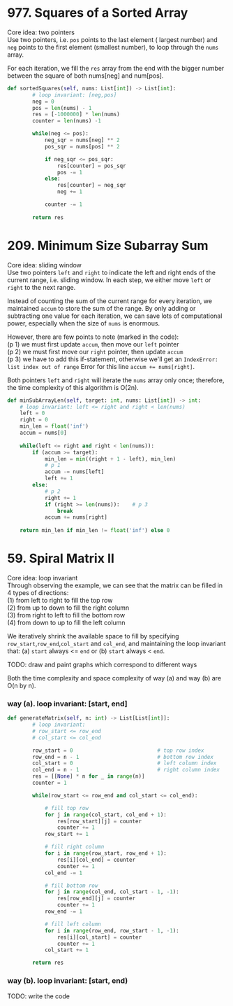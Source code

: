 # 977. Squares of a Sorted Array
Core idea: two pointers \
Use two pointers, i.e. `pos` points to the last element ( largest number) and `neg` points to the first element (smallest number), to loop through the `nums` array.

For each iteration, we fill the `res` array from the end with the bigger number between the square of both nums[neg] and num[pos].

```PYTHON
def sortedSquares(self, nums: List[int]) -> List[int]:
        # loop invariant: [neg,pos]
        neg = 0
        pos = len(nums) - 1
        res = [-1000000] * len(nums) 
        counter = len(nums) -1

        while(neg <= pos):
            neg_sqr = nums[neg] ** 2
            pos_sqr = nums[pos] ** 2

            if neg_sqr <= pos_sqr:
                res[counter] = pos_sqr
                pos -= 1
            else:
                res[counter] = neg_sqr
                neg += 1

            counter -= 1
        
        return res
```

# 209. Minimum Size Subarray Sum
Core idea: sliding window \
Use two pointers `left` and `right` to indicate the left and right ends of the current range, i.e. sliding window. In each step, we either move `left` or `right` to the next range. 

Instead of counting the sum of the current range for every iteration, we maintained `accum` to store the sum of the range. By only adding or subtracting one value for each iteration, we can save lots of computational power, especially when the size of `nums` is enormous.

However, there are few points to note (marked in the code): \
(p 1) we must first update `accum`, then move our `left` pointer\
(p 2) we must first move our `right` pointer, then update `accum`\
(p 3) we have to add this if-statement, otherwise we'll get an `IndexError: list index out of range` Error for this line `accum += nums[right]`.

Both pointers `left` and `right` will iterate the `nums` array only once; therefore, the time complexity of this algorithm is O(2n).

```PYTHON
def minSubArrayLen(self, target: int, nums: List[int]) -> int:
    # loop invariant: left <= right and right < len(nums)
    left = 0
    right = 0
    min_len = float('inf')
    accum = nums[0]
    
    while(left <= right and right < len(nums)):
        if (accum >= target):
            min_len = min((right + 1 - left), min_len)
            # p 1
            accum -= nums[left]
            left += 1
        else: 
            # p 2
            right += 1
            if (right >= len(nums)):    # p 3
                break
            accum += nums[right]
        
    return min_len if min_len != float('inf') else 0
```

# 59. Spiral Matrix II
Core idea: loop invariant\
Through observing the example, we can see that the matrix can be filled in 4 types of directions:\
(1) from left to right to fill the top row\
(2) from up to down to fill the right column\
(3) from right to left to fill the bottom row\
(4) from down to up to fill the left column

We iteratively shrink the available space to fill by specifying `row_start`,`row_end`,`col_start` and `col_end`, and maintaining the loop invariant that: (a) `start` always <= `end` or (b) `start` always < `end`.

TODO: draw and paint graphs which correspond to different ways

Both the time complexity and space complexity of way (a) and way (b) are O(n by n).

### way (a). loop invariant: [start, end]
```PYTHON
def generateMatrix(self, n: int) -> List[List[int]]:
        # loop invariant:
        # row_start <= row_end
        # col_start <= col_end

        row_start = 0                           # top row index
        row_end = n - 1                         # bottom row index
        col_start = 0                           # left column index 
        col_end = n - 1                         # right column index
        res = [[None] * n for _ in range(n)]
        counter = 1

        while(row_start <= row_end and col_start <= col_end):

            # fill top row
            for j in range(col_start, col_end + 1):
                res[row_start][j] = counter
                counter += 1
            row_start += 1

            # fill right column
            for i in range(row_start, row_end + 1):
                res[i][col_end] = counter
                counter += 1
            col_end -= 1

            # fill bottom row
            for j in range(col_end, col_start - 1, -1):
                res[row_end][j] = counter
                counter += 1
            row_end -= 1

            # fill left column
            for i in range(row_end, row_start - 1, -1):
                res[i][col_start] = counter 
                counter += 1
            col_start += 1

        return res
```

### way (b). loop invariant: [start, end)
TODO: write the code
```PYTHON
```
